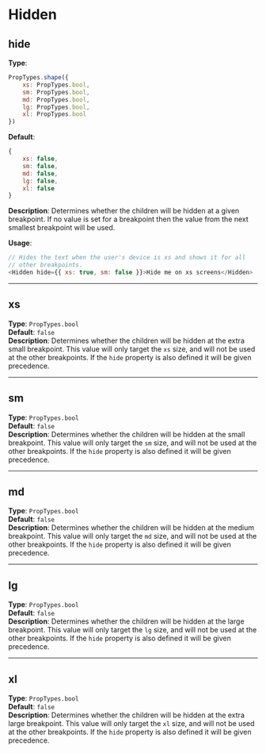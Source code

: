# Hidden

## hide

**Type**:

```Javascript
PropTypes.shape({
    xs: PropTypes.bool,
    sm: PropTypes.bool,
    md: PropTypes.bool,
    lg: PropTypes.bool,
    xl: PropTypes.bool
})
```

**Default**:

```Javascript
{
    xs: false,
    sm: false,
    md: false,
    lg: false,
    xl: false
}
```

**Description**: Determines whether the children will be hidden at a given
breakpoint. If no value is set for a breakpoint then the value from the
next smallest breakpoint will be used.

**Usage**:

```Javascript
// Hides the text when the user's device is xs and shows it for all
// other breakpoints.
<Hidden hide={{ xs: true, sm: false }}>Hide me on xs screens</Hidden>
```

---

## xs

**Type**: `PropTypes.bool`  
**Default**: `false`  
**Description**: Determines whether the children will be hidden at the
extra small breakpoint. This value will only target the `xs` size, and
will not be used at the other breakpoints. If the `hide` property is
also defined it will be given precedence.

---

## sm

**Type**: `PropTypes.bool`  
**Default**: `false`  
**Description**: Determines whether the children will be hidden at the
small breakpoint. This value will only target the `sm` size, and will
not be used at the other breakpoints. If the `hide` property is also
defined it will be given precedence.

---

## md

**Type**: `PropTypes.bool`  
**Default**: `false`  
**Description**: Determines whether the children will be hidden at the
medium breakpoint. This value will only target the `md` size, and
will not be used at the other breakpoints. If the `hide` property is
also defined it will be given precedence.

---

## lg

**Type**: `PropTypes.bool`  
**Default**: `false`  
**Description**: Determines whether the children will be hidden at the
large breakpoint. This value will only target the `lg` size, and
will not be used at the other breakpoints. If the `hide` property is
also defined it will be given precedence.

---

## xl

**Type**: `PropTypes.bool`  
**Default**: `false`  
**Description**: Determines whether the children will be hidden at the
extra large breakpoint. This value will only target the `xl` size, and
will not be used at the other breakpoints. If the `hide` property is
also defined it will be given precedence.
